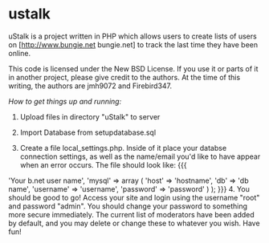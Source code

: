 # ustalk
uStalk is a project written in PHP which allows users to create lists of users on [http://www.bungie.net bungie.net] to track the last time they have been online.

This code is licensed under the New BSD License. If you use it or parts of it in another project, please give credit to the authors. At the time of this writing, the authors are jmh9072 and Firebird347.

*How to get things up and running:*

1. Upload files in directory "uStalk" to server

2. Import Database from setupdatabase.sql

3. Create a file local_settings.php. Inside of it place your databse connection settings, as well as the name/email you'd like to have appear when an error occurs. The file should look like:
{{{
<?
return array(
	'contact_name' => 'Your b.net user name',
	'mysql' => array (
		'host' => 'hostname',
		'db' => 'db name',
		'username' => 'username',
		'password' => 'password'
	)
);
}}}

4. You should be good to go! Access your site and login using the username "root" and password "admin". You should change your password to something more secure immediately. The current list of moderators have been added by default, and you may delete or change these to whatever you wish. Have fun!

